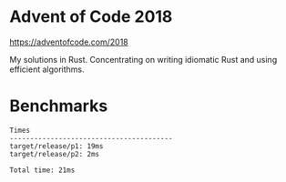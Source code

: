 # Advent of Code 2018

https://adventofcode.com/2018

My solutions in Rust. Concentrating on writing idiomatic Rust and using
efficient algorithms.

# Benchmarks

	Times
	----------------------------------------
	target/release/p1: 19ms
	target/release/p2: 2ms

	Total time: 21ms
